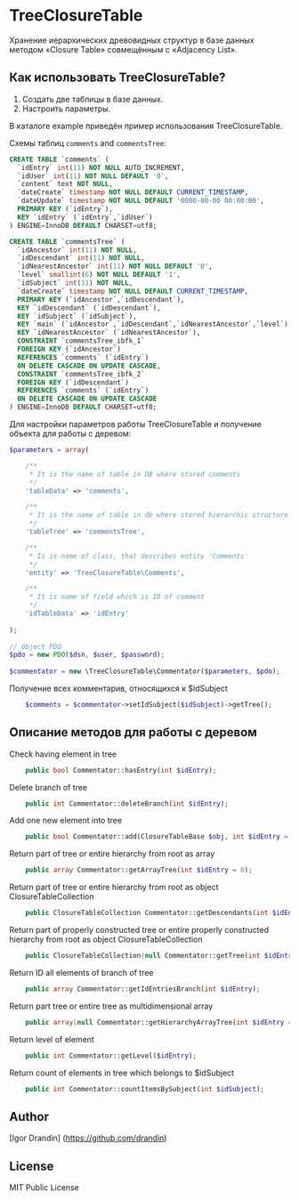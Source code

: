 # TreeClosureTable

Хранение иерархических древовидных структур в базе данных методом «Closure Table» совмещённым с «Adjacency List».

<h2>Как использовать TreeClosureTable?</h2>

1. Создать две таблицы в базе данных. 
2. Настроить параметры.

В каталоге example приведён пример использования TreeClosureTable.

Схемы таблиц `comments` and `commentsTree`:

```sql
CREATE TABLE `comments` (
  `idEntry` int(11) NOT NULL AUTO_INCREMENT,
  `idUser` int(11) NOT NULL DEFAULT '0',
  `content` text NOT NULL,
  `dateCreate` timestamp NOT NULL DEFAULT CURRENT_TIMESTAMP,
  `dateUpdate` timestamp NOT NULL DEFAULT '0000-00-00 00:00:00',
  PRIMARY KEY (`idEntry`),
  KEY `idEntry` (`idEntry`,`idUser`)
) ENGINE=InnoDB DEFAULT CHARSET=utf8;
 ```

```sql
CREATE TABLE `commentsTree` (
  `idAncestor` int(11) NOT NULL,
  `idDescendant` int(11) NOT NULL,
  `idNearestAncestor` int(11) NOT NULL DEFAULT '0',
  `level` smallint(6) NOT NULL DEFAULT '1',
  `idSubject` int(11) NOT NULL,
  `dateCreate` timestamp NOT NULL DEFAULT CURRENT_TIMESTAMP,
  PRIMARY KEY (`idAncestor`,`idDescendant`),
  KEY `idDescendant` (`idDescendant`),
  KEY `idSubject` (`idSubject`),
  KEY `main` (`idAncestor`,`idDescendant`,`idNearestAncestor`,`level`),
  KEY `idNearestAncestor` (`idNearestAncestor`),
  CONSTRAINT `commentsTree_ibfk_1` 
  FOREIGN KEY (`idAncestor`) 
  REFERENCES `comments` (`idEntry`) 
  ON DELETE CASCADE ON UPDATE CASCADE,
  CONSTRAINT `commentsTree_ibfk_2` 
  FOREIGN KEY (`idDescendant`) 
  REFERENCES `comments` (`idEntry`) 
  ON DELETE CASCADE ON UPDATE CASCADE
) ENGINE=InnoDB DEFAULT CHARSET=utf8;
```

Для настройки параметров работы TreeClosureTable и получение объекта для работы с деревом:

```php
$parameters = array(

    /**
     * It is the name of table in DB where stored comments
     */
    'tableData' => 'comments',

    /**
     * It is the name of table in db where stored hierarchic structure of tree
     */
    'tableTree' => 'commentsTree',

    /**
     * Is is name of class, that describes entity 'Comments'
     */
    'entity' => 'TreeClosureTable\Comments',

    /**
     * It is name of field which is ID of comment
     */
    'idTableData' => 'idEntry'
    
);
    
// Object PDO
$pdo = new PDO($dsn, $user, $password);
    
$commentator = new \TreeClosureTable\Commentator($parameters, $pdo);

```

Получение всех комментарив, относящихся к $idSubject

```php
    $comments = $commentator->setIdSubject($idSubject)->getTree();
```

<h2>Описание методов для работы с деревом</h2>

Check having element in tree
    
```php
    public bool Commentator::hasEntry(int $idEntry);
```

Delete branch of tree
   
```php
    public int Commentator::deleteBranch(int $idEntry);
```

Add one new element into tree
 
```php
    public bool Commentator::add(ClosureTableBase $obj, int $idEntry = 0);
```
Return part of tree or entire hierarchy from root as array
  
```php
    public array Commentator::getArrayTree(int $idEntry = 0);
```

Return part of tree or entire hierarchy from root as object ClosureTableCollection
   
```php
    public ClosureTableCollection Commentator::getDescendants(int $idEntry = 0);
```

Return part of properly constructed tree or entire properly constructed hierarchy from root as object ClosureTableCollection
   
```php
    public ClosureTableCollection|null Commentator::getTree(int $idEntry = 0);
```

Return ID all elements of branch of tree
 
```php
    public array Commentator::getIdEntriesBranch(int $idEntry);
```

Return part tree or entire tree as multidimensional array
    
```php
    public array|null Commentator::getHierarchyArrayTree(int $idEntry = 0);
```

Return level of element
  
```php
    public int Commentator::getLevel($idEntry);
```

Return count of elements in tree which belongs to $idSubject
    
```php
    public int Commentator::countItemsBySubject(int $idSubject);
```

<h2>Author</h2>

[Igor Drandin] (https://github.com/drandin)

<h2>License</h2>

MIT Public License
